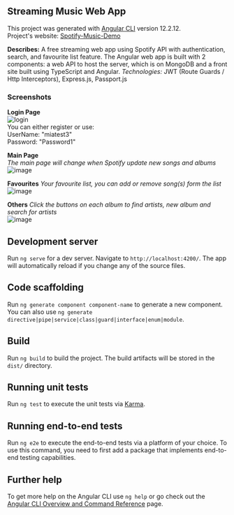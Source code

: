 ## Streaming Music Web App  
This project was generated with [Angular CLI](https://github.com/angular/angular-cli) version 12.2.12.  
Project's website: [Spotify-Music-Demo](https://vibrant-sammet-a9d3de.netlify.app)  

**Describes:** A free streaming web app using Spotify API with authentication, search, and favourite list feature. The Angular web app is built with 2 components: a web API to host the server, which is on MongoDB and a front site built using TypeScript and Angular. 
_Technologies:_ JWT (Route Guards / Http Interceptors), Express.js, Passport.js  


### Screenshots
**Login Page**  
![login](https://user-images.githubusercontent.com/65566882/144499763-3a7d4bc2-cea0-4eec-bee2-f73bea602611.png)  
You can either register or use:  
UserName: "miatest3"  
Password: "Password1" 

**Main Page**  
_The main page will change when Spotify update new songs and albums_  
![image](https://user-images.githubusercontent.com/65566882/144500041-94e1ca0d-f2b2-4174-8ac9-911e0f584483.png)  

**Favourites**
_Your favourite list, you can add or remove song(s) form the list_  
![image](https://user-images.githubusercontent.com/65566882/144500152-13647633-fa14-4f70-8dcc-4cce165d19c4.png)  

**Others**
_Click the buttons on each album to find artists, new album and search for artists_  
![image](https://user-images.githubusercontent.com/65566882/144500266-c4ccdc2d-4ced-49f8-8181-98e036f78fff.png)  

## Development server

Run `ng serve` for a dev server. Navigate to `http://localhost:4200/`. The app will automatically reload if you change any of the source files.

## Code scaffolding

Run `ng generate component component-name` to generate a new component. You can also use `ng generate directive|pipe|service|class|guard|interface|enum|module`.

## Build

Run `ng build` to build the project. The build artifacts will be stored in the `dist/` directory.

## Running unit tests

Run `ng test` to execute the unit tests via [Karma](https://karma-runner.github.io).

## Running end-to-end tests

Run `ng e2e` to execute the end-to-end tests via a platform of your choice. To use this command, you need to first add a package that implements end-to-end testing capabilities.

## Further help

To get more help on the Angular CLI use `ng help` or go check out the [Angular CLI Overview and Command Reference](https://angular.io/cli) page.

